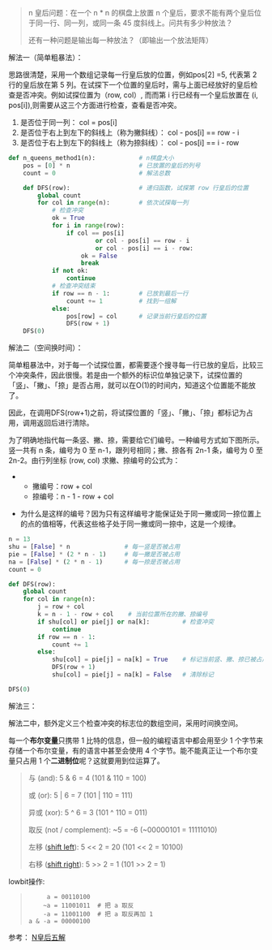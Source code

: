 > n 皇后问题：在一个 n * n 的棋盘上放置 n 个皇后，要求不能有两个皇后位于同一行、同一列，或同一条 45 度斜线上。问共有多少种放法？
>
> 还有一种问题是输出每一种放法？（即输出一个放法矩阵）

解法一（简单粗暴法）：

思路很清楚，采用一个数组记录每一行皇后放的位置，例如pos[2] =5, 代表第 2 行的皇后放在第 5 列。在试探下一个位置的皇后时，需与上面已经放好的皇后检查是否冲突。例如试探位置为（row, col）, 而而第 i 行已经有一个皇后放置在 (i, pos[i]),则需要从这三个方面进行检查，查看是否冲突。

1. 是否位于同一列： col = pos[i]
2. 是否位于右上到左下的斜线上（称为撇斜线）： col - pos[i] == row - i
3. 是否位于右上到左下的斜线上（称为捺斜线）： col - pos[i] == i - row

```python
def n_queens_method1(n):			# n棋盘大小
    pos = [0] * n                   # 已放置的皇后的列号 
    count = 0                       # 解法总数

    def DFS(row):                   # 递归函数，试探第 row 行皇后的位置
        global count
        for col in range(n):        # 依次试探每一列
            # 检查冲突
            ok = True
            for i in range(row):
                if col == pos[i] 
                        or col - pos[i] == row - i 
                        or col - pos[i] == i - row:
                    ok = False
                    break
            if not ok:
                continue
            # 检查冲突结束
            if row == n - 1:        # 已放到最后一行
                count += 1          # 找到一组解
            else:
                pos[row] = col      # 记录当前行皇后的位置
                DFS(row + 1)
	DFS(0)
```

解法二（空间换时间）：

简单粗暴法中，对于每一个试探位置，都需要逐个搜寻每一行已放的皇后，比较三个冲突条件，因此很慢。若是由一个额外的标识位单独记录下，试探位置的「竖」、「撇」、「捺」是否占用，就可以在O(1)的时间内，知道这个位置能不能放了。

因此，在调用DFS(row+1)之前，将试探位置的「竖」、「撇」、「捺」都标记为占用，调用返回后进行清除。

为了明确地指代每一条竖、撇、捺，需要给它们编号。一种编号方式如下图所示。竖一共有 n 条，编号为 0 至 n-1，跟列号相同；撇、捺各有 2n-1 条，编号为 0 至 2n-2。由行列坐标 (row, col) 求撇、捺编号的公式为：

- - 撇编号：row + col
  - 捺编号：n - 1 - row + col

- 为什么是这样的编号？因为只有这样编号才能保证处于同一撇或同一捺位置上的点的值相等，代表这些格子处于同一撇或同一捺中，这是一个规律。

```python
n = 13
shu = [False] * n               # 每一竖是否被占用
pie = [False] * (2 * n - 1)     # 每一撇是否被占用
na = [False] * (2 * n - 1)      # 每一捺是否被占用
count = 0

def DFS(row):
    global count
    for col in range(n):
        j = row + col
        k = n - 1 - row + col    # 当前位置所在的撇、捺编号
        if shu[col] or pie[j] or na[k]:         # 检查冲突
            continue
        if row == n - 1:
            count += 1
        else:
            shu[col] = pie[j] = na[k] = True    # 标记当前竖、撇、捺已被占用
            DFS(row + 1)
            shu[col] = pie[j] = na[k] = False   # 清除标记

DFS(0)
```

解法三：

解法二中，额外定义三个检查冲突的标志位的数组空间，采用时间换空间。

每一个**布尔变量**只携带 1 比特的信息，但一般的编程语言中都会用至少 1 个字节来存储一个布尔变量，有的语言中甚至会使用 4 个字节。能不能真正让一个布尔变量只占用 1 个**二进制位**呢？这就要用到位运算了。

> 与 (and):                      5 & 6 = 4        (101 & 110 = 100) 
>
> 或 (or):                       5 | 6 = 7        (101 | 110 = 111)
>
>  异或 (xor):                    5 ^ 6 = 3        (101 ^ 110 = 011) 
>
> 取反 (not / complement):       ~5 = -6          (~00000101 = 11111010) 
>
> 左移 ([shift left](https://www.zhihu.com/search?q=shift+left&search_source=Entity&hybrid_search_source=Entity&hybrid_search_extra={"sourceType"%3A"article"%2C"sourceId"%3A"22846106"})):             5 << 2 = 20      (101 << 2 = 10100) 
>
> 右移 ([shift right](https://www.zhihu.com/search?q=shift+right&search_source=Entity&hybrid_search_source=Entity&hybrid_search_extra={"sourceType"%3A"article"%2C"sourceId"%3A"22846106"})):            5 >> 2 = 1       (101 >> 2 = 1)

lowbit操作:

> ```text
>      a = 00110100
>     ~a = 11001011  # 把 a 取反
>     -a = 11001100  # 把 a 取反再加 1
> a & -a = 00000100
> ```

参考： [N皇后五解](https://www.zhihu.com/search?q=n皇后&utm_content=search_suggestion&type=content)